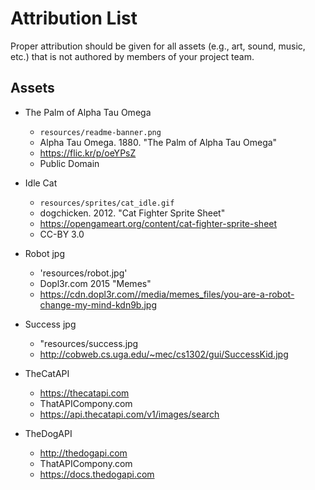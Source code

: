 # Attribution List

Proper attribution should be given for all assets (e.g., art, sound, music, etc.) that is not
authored by members of your project team.

## Assets

* The Palm of Alpha Tau Omega
  - `resources/readme-banner.png`
  - Alpha Tau Omega. 1880. "The Palm of Alpha Tau Omega"
  - https://flic.kr/p/oeYPsZ
  - Public Domain

* Idle Cat
  - `resources/sprites/cat_idle.gif`
  - dogchicken. 2012. "Cat Fighter Sprite Sheet"
  - https://opengameart.org/content/cat-fighter-sprite-sheet
  - CC-BY 3.0


* Robot jpg
  - 'resources/robot.jpg'
  - Dopl3r.com  2015 "Memes"
  - https://cdn.dopl3r.com//media/memes_files/you-are-a-robot-change-my-mind-kdn9b.jpg


* Success jpg
  - "resources/success.jpg
  - http://cobweb.cs.uga.edu/~mec/cs1302/gui/SuccessKid.jpg

* TheCatAPI
  - https://thecatapi.com
  - ThatAPICompony.com
  - https://api.thecatapi.com/v1/images/search

* TheDogAPI
  - http://thedogapi.com
  - ThatAPICompony.com
  - https://docs.thedogapi.com